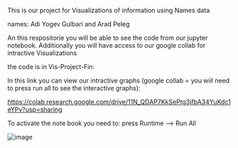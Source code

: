 This is our project for Visualizations of information using Names data

names: Adi Yogev Gulbari and Arad Peleg

An this respositorie you will be able to see the code from our jupyter notebook. Additionally you will have access to our google collab for intractive Visualizations

the code is in Vis-Project-Fin:

In this link you can view our intractive graphs (google collab = you wiil need to press run all to see the interactive graphs):

https://colab.research.google.com/drive/11N_QDAP7KkSePtg3jfbA34YuKdc1eYPv?usp=sharing 

To activate the note book you need to: press Runtime --> Run All

![image](https://github.com/aradpls/Vis-Project-Final/assets/163511154/94e481d0-fe7a-4606-8b3d-541b93937b2f)
